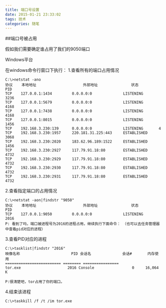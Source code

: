 ```yaml
---
title: 端口号设置
date: 2015-01-21 23:33:02
tags: 技术
categories: 随笔 
---
```


##端口号被占用

假如我们需要确定谁占用了我们的9050端口 

Windows平台 

在windows命令行窗口下执行： 
1.查看所有的端口占用情况

    C:\>netstat -ano
    协议    本地地址                     外部地址               状态                   PID
    TCP    127.0.0.1:1434         0.0.0.0:0              LISTENING       3236
    TCP    127.0.0.1:5679         0.0.0.0:0              LISTENING       4168
    TCP    127.0.0.1:7438         0.0.0.0:0              LISTENING       4168
    TCP    127.0.0.1:8015         0.0.0.0:0              LISTENING       1456
    TCP    192.168.3.230:139      0.0.0.0:0              LISTENING       4
    TCP    192.168.3.230:1957     220.181.31.225:443     ESTABLISHED     3068
    TCP    192.168.3.230:2020     183.62.96.189:1522     ESTABLISHED     1456
    TCP    192.168.3.230:2927     117.79.91.18:80        ESTABLISHED     4732
    TCP    192.168.3.230:2929     117.79.91.18:80        ESTABLISHED     4732
    TCP    192.168.3.230:2930     117.79.91.18:80        ESTABLISHED     4732
    TCP    192.168.3.230:2931     117.79.91.18:80        ESTABLISHED     4732
 
2.查看指定端口的占用情况

    C:\>netstat -aon|findstr "9050"
    协议    本地地址                     外部地址               状态                   PID
    TCP    127.0.0.1:9050         0.0.0.0:0              LISTENING       2016
    P: 看到了吗，端口被进程号为2016的进程占用，继续执行下面命令： （也可以去任务管理器中查看pid对应的进程）

3.查看PID对应的进程

    C:\>tasklist|findstr "2016"
    映像名称                       PID 会话名              会话#       内存使用
    ========================= ======== ================
    tor.exe                     2016 Console                 0     16,064 K 

    P:很清楚吧，tor占用了你的端口。
 
4.结束该进程

    C:\>taskkill /f /t /im tor.exe
 